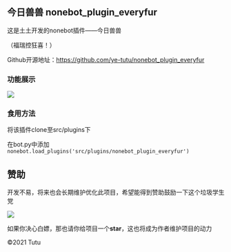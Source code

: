 ## 今日兽兽 nonebot_plugin_everyfur

这是土土开发的nonebot插件——今日兽兽

（福瑞控狂喜！）

Github开源地址：https://github.com/ye-tutu/nonebot_plugin_everyfur

### 功能展示

![](https://cdn.jsdelivr.net/gh/ye-tutu/blog-cdn@main/picture/1648747093000.png)

### 食用方法

将该插件clone至src/plugins下

在bot.py中添加<code>nonebot.load_plugins('src/plugins/nonebot_plugin_everyfur')</code>

## 赞助

开发不易，将来也会长期维护优化此项目，希望能得到赞助鼓励一下这个垃圾学生党

![](https://cdn.jsdelivr.net/gh/ye-tutu/blog-cdn@main/picture/1636820800000.png)

如果你决心白嫖，那也请你给项目一个**star**，这也将成为作者维护项目的动力

©️2021 Tutu
